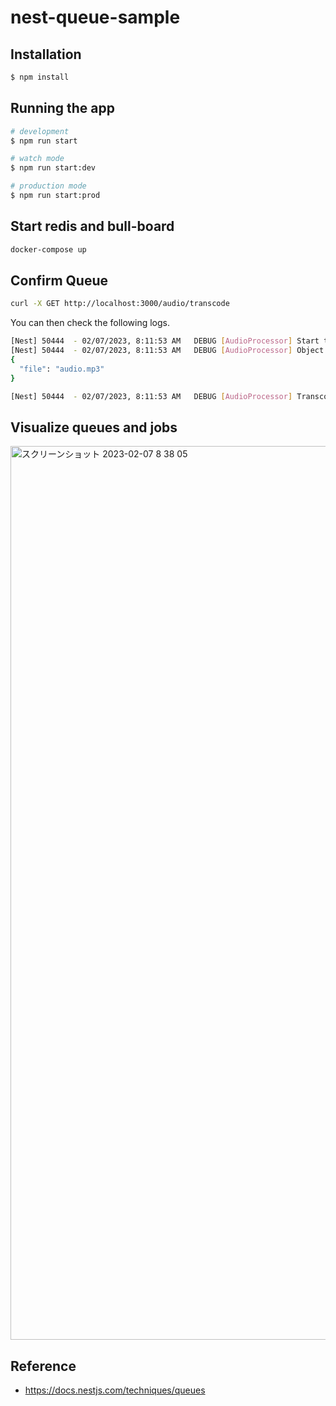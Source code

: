 # nest-queue-sample

## Installation

```bash
$ npm install
```

## Running the app

```bash
# development
$ npm run start

# watch mode
$ npm run start:dev

# production mode
$ npm run start:prod
```

## Start redis and bull-board

```bash
docker-compose up
```


## Confirm Queue

```bash
curl -X GET http://localhost:3000/audio/transcode
```

You can then check the following logs.

```bash
[Nest] 50444  - 02/07/2023, 8:11:53 AM   DEBUG [AudioProcessor] Start transcoding...
[Nest] 50444  - 02/07/2023, 8:11:53 AM   DEBUG [AudioProcessor] Object:
{
  "file": "audio.mp3"
}

[Nest] 50444  - 02/07/2023, 8:11:53 AM   DEBUG [AudioProcessor] Transcoding completed
```

## Visualize queues and jobs 

<img width="1430" alt="スクリーンショット 2023-02-07 8 38 05" src="https://user-images.githubusercontent.com/15213369/217112111-a5811883-5e28-49db-ae17-ea1fba8a46d0.png">


## Reference

- https://docs.nestjs.com/techniques/queues
